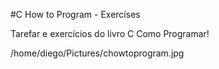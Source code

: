 #C How to Program - Exercíses

Tarefar e exercícios do livro C Como Programar!

/home/diego/Pictures/chowtoprogram.jpg






